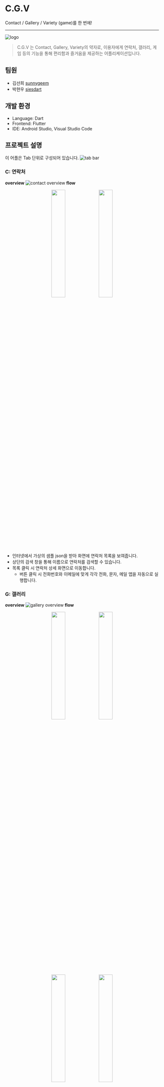 # C.G.V

Contact / Gallery / Variety (game)를 한 번에!

---

![logo](https://github.com/siesdart/madcamp-week1/assets/91830035/2a2d5a39-f0b5-46af-9bff-50df9dd7ada5)

> C.G.V 는 Contact, Gallery, Variety의 약자로, 이용자에게 연락처, 갤러리, 게임 등의 기능을 통해 편리함과 즐거움을 제공하는 어플리케이션입니다.



## 팀원

- 김선희 [sunnygeem](https://github.com/sunnygeem)
- 박현우 [siesdart](https://github.com/siesdart)



## 개발 환경

- Language: Dart
- Frontend: Flutter
- IDE: Android Studio, Visual Studio Code



## 프로젝트 설명
이 어플은 Tab 단위로 구성되어 있습니다.
![tab bar](https://github.com/siesdart/madcamp-week1/assets/91830035/4ef75adc-337f-47f7-abaa-8f75d1286802)


### C: 연락처
__overview__
![contact overview](https://github.com/siesdart/madcamp-week1/assets/91830035/bed17ec9-027b-4458-83bb-62ba60883297)
__flow__
<p align="center">
    <img src="https://github.com/siesdart/madcamp-week1/assets/91830035/b3a18445-2478-444b-a44a-669e123adc5d" width="30%">
    <img src="https://github.com/siesdart/madcamp-week1/assets/91830035/8fe53027-647b-43a6-bc3a-117bd4890894" width="30%">
</p>
       
- 인터넷에서 가상의 샘플 json을 받아 화면에 연락처 목록을 보여줍니다.
- 상단의 검색 창을 통해 이름으로 연락처를 검색할 수 있습니다.
- 목록 클릭 시 연락처 상세 화면으로 이동합니다.
    - 버튼 클릭 시 전화번호와 이메일에 맞게 각각 전화, 문자, 메일 앱을 자동으로 실행합니다.
        

### G: 갤러리
__overview__
![gallery overview](https://github.com/siesdart/madcamp-week1/assets/91830035/70e82132-86e0-46f5-9ff2-7aa3879416c7)
__flow__
<p align="center">
    <img src="https://github.com/siesdart/madcamp-week1/assets/91830035/a1c16ea6-b513-49c5-88fc-e090da1d79be" width="30%">
    <img src="https://github.com/siesdart/madcamp-week1/assets/91830035/c0a9cd97-eacc-47fc-834c-4f3ef6e0a1d7" width="30%">
</p>
<p align="center">
    <img src="https://github.com/siesdart/madcamp-week1/assets/91830035/d63a54f1-b16f-49d0-ad68-5807f169c57e" width="30%">
    <img src="https://github.com/siesdart/madcamp-week1/assets/91830035/02e48d92-f529-4637-99e6-44af31cea4da" width="30%">
</p>

- 전체 이미지와 함께 ‘Like’한 이미지를 따로 볼 수 있습니다.
    - 각 section 안에서 scroll view를 제공합니다.
- 이미지를 클릭하면 이미지 상세 화면을 볼 수 있습니다.
    - 이미지 상세 화면은 이미지 이름, 원본 비율의 사진, ‘Like’ 버튼으로 구성되어 있습니다.
    - ‘Like’ 버튼을 누르면, ‘Liked Image’ section에 곧바로 반영되는 것을 볼 수 있습니다.
    - 이미 ‘Like’한 이미지의 상세 화면에서는 ‘Unlike’ 버튼을 통해 ‘Liked Image’ section에서 해당 이미지를 제거할 수 있습니다.
  

### V: 게임
__overview__
![game overview](https://github.com/siesdart/madcamp-week1/assets/91830035/4fc5b6e6-14bc-4f88-88f5-df4758d6a726)
__flow__
<p align="center">
    <img src="https://github.com/siesdart/madcamp-week1/assets/91830035/e5699812-cf6b-4c6f-8259-75bc583fff45" width="30%">
</p>

- 사칙 연산 게임을 제공합니다.
    - 상단 바를 통해 레벨과 레벨 내 현재 풀고 있는 문제 번호를 볼 수 있습니다.
    - ‘How to play’ 버튼을 눌러 게임 설명을 볼 수 있습니다.
    - ‘Enter your answer…’ 라는 hint 메시지가 적힌 text box 에 답을 입력할 수 있습니다.
        - 이용자가 입력한 답에 대한 팝업 메시지는 다음과 같습니다.
            ![game popup](https://github.com/siesdart/madcamp-week1/assets/91830035/ad8940ba-c435-4830-8c38-49592ff89cbd)
    - 레벨 3까지 모두 완료하거나, ‘Exit’ 버튼을 눌러 게임 결과 화면으로 이동할 수 있습니다.
        ![game result](https://github.com/siesdart/madcamp-week1/assets/91830035/b1f51d65-d230-49fc-b6be-047dbd85ed36)
        - 결과 화면에서는 (맞힌 문제 / 전체 문제) 비율, (문제 번호, 문제, 정답 여부, 이용자 입력 답, 실제 답) 바를 볼 수 있습니다.
        - 결과 화면에서 ‘Restart’ 버튼을 누르면, 게임을 다시 시작할 수 있습니다.



## .apk link
해당 repository 내 app-release.apk 사용
